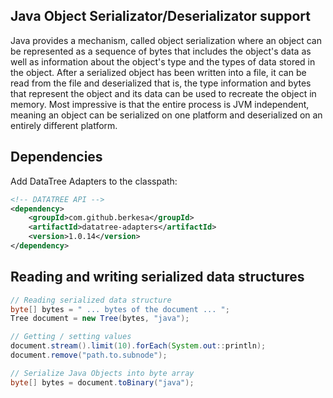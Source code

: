 ## Java Object Serializator/Deserializator support

Java provides a mechanism, called object serialization where an object can be represented as a sequence of bytes that includes the object's data as well as information about the object's type and the types of data stored in the object.
After a serialized object has been written into a file, it can be read from the file and deserialized that is, the type information and bytes that represent the object and its data can be used to recreate the object in memory.
Most impressive is that the entire process is JVM independent, meaning an object can be serialized on one platform and deserialized on an entirely different platform.

## Dependencies

Add DataTree Adapters to the classpath:

```xml
<!-- DATATREE API -->
<dependency>
    <groupId>com.github.berkesa</groupId>
    <artifactId>datatree-adapters</artifactId>
    <version>1.0.14</version>
</dependency>
```

## Reading and writing serialized data structures

```java
// Reading serialized data structure
byte[] bytes = " ... bytes of the document ... ";
Tree document = new Tree(bytes, "java");

// Getting / setting values
document.stream().limit(10).forEach(System.out::println);
document.remove("path.to.subnode");

// Serialize Java Objects into byte array
byte[] bytes = document.toBinary("java");
``` 